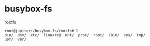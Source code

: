# busybox-fs
rootfs
```
root@jupiter:/busybox-fs/rootfs# l
bin/  dev/  etc/  linuxrc@  mnt/  proc/  root/  sbin/  sys/  tmp/  usr/  var/
```

